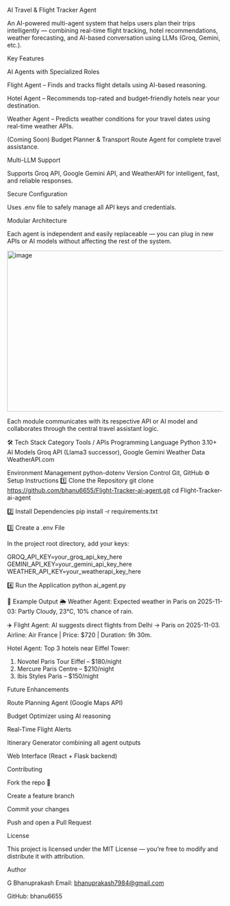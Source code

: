 AI Travel & Flight Tracker Agent

An AI-powered multi-agent system that helps users plan their trips intelligently — combining real-time flight tracking, hotel recommendations, weather forecasting, and AI-based conversation using LLMs (Groq, Gemini, etc.).

 Key Features

 AI Agents with Specialized Roles

Flight Agent – Finds and tracks flight details using AI-based reasoning.

Hotel Agent – Recommends top-rated and budget-friendly hotels near your destination.

Weather Agent – Predicts weather conditions for your travel dates using real-time weather APIs.

(Coming Soon) Budget Planner & Transport Route Agent for complete travel assistance.

 Multi-LLM Support

Supports Groq API, Google Gemini API, and WeatherAPI for intelligent, fast, and reliable responses.

Secure Configuration

Uses .env file to safely manage all API keys and credentials.

 Modular Architecture

Each agent is independent and easily replaceable — you can plug in new APIs or AI models without affecting the rest of the system.

<img width="853" height="375" alt="image" src="https://github.com/user-attachments/assets/a62aced6-94ef-4f56-8f37-e14d19a77e13" />


Each module communicates with its respective API or AI model and collaborates through the central travel assistant logic.

🛠️ Tech Stack
Category	Tools / APIs
Programming Language	Python 3.10+
AI Models	Groq API (Llama3 successor), Google Gemini
Weather Data	WeatherAPI.com

Environment Management	python-dotenv
Version Control	Git, GitHub
⚙️ Setup Instructions
1️⃣ Clone the Repository
git clone https://github.com/bhanu6655/Flight-Tracker-ai-agent.git
cd Flight-Tracker-ai-agent

2️⃣ Install Dependencies
pip install -r requirements.txt

3️⃣ Create a .env File

In the project root directory, add your keys:

GROQ_API_KEY=your_groq_api_key_here
GEMINI_API_KEY=your_gemini_api_key_here
WEATHER_API_KEY=your_weatherapi_key_here

4️⃣ Run the Application
python ai_agent.py

💬 Example Output
🌦️ Weather Agent:
Expected weather in Paris on 2025-11-03: Partly Cloudy, 23°C, 10% chance of rain.

✈️ Flight Agent:
AI suggests direct flights from Delhi → Paris on 2025-11-03.
Airline: Air France | Price: $720 | Duration: 9h 30m.

 Hotel Agent:
Top 3 hotels near Eiffel Tower:
1. Novotel Paris Tour Eiffel – $180/night
2. Mercure Paris Centre – $210/night
3. Ibis Styles Paris – $150/night

 Future Enhancements

 Route Planning Agent (Google Maps API)

 Budget Optimizer using AI reasoning

 Real-Time Flight Alerts

 Itinerary Generator combining all agent outputs

 Web Interface (React + Flask backend)

 Contributing

Fork the repo 🍴

Create a feature branch

Commit your changes

Push and open a Pull Request

 License

This project is licensed under the MIT License — you’re free to modify and distribute it with attribution.

 Author

G Bhanuprakash
Email: bhanuprakash7984@gmail.com

GitHub: bhanu6655
